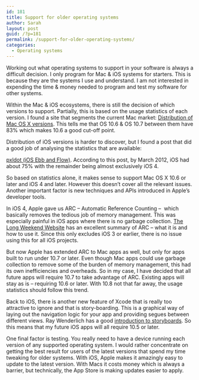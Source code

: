 ```yaml
---
id: 181
title: Support for older operating systems
author: Sarah
layout: post
guid: /?p=181
permalink: /support-for-older-operating-systems/
categories:
  - Operating systems
---
```

Working out what operating systems to support in your software is always a difficult decision. I only program for Mac & iOS systems for starters. This is because they are the systems I use and understand. I am not interested in expending the time & money needed to program and test my software for other systems.

Within the Mac & iOS ecosystems, there is still the decision of which versions to support. Partially, this is based on the usage statistics of each version. I found a site that segments the current Mac market: <a href="http://www.netmarketshare.com/operating-system-market-share.aspx?qprid=10&qpcustomb=*2" target="_blank">Distribution of Mac OS X versions</a>. This tells me that OS 10.6 & OS 10.7 between them have 83% which makes 10.6 a good cut-off point.

Distribution of iOS versions is harder to discover, but I found a post that did a good job of analysing the statistics that are available:

[ pxldot (iOS Ebb and Flow)][1]. According to this post, by March 2012, iOS had about 75% with the remainder being almost exclusively iOS 4.

So based on statistics alone, it makes sense to support Mac OS X 10.6 or later and iOS 4 and later. However this doesn&#8217;t cover all the relevant issues. Another important factor is new techniques and APIs introduced in Apple&#8217;s developer tools.

In iOS 4, Apple gave us ARC &#8211; Automatic Reference Counting &#8211;  which basically removes the tedious job of memory management. This was especially painful in iOS apps where there is no garbage collection. [The Long Weekend Website][2] has an excellent summary of ARC &#8211; what it is and how to use it. Since this only excludes iOS 3 or earlier, there is no issue using this for all iOS projects.

But now Apple has extended ARC to Mac apps as well, but only for apps built to run under 10.7 or later. Even though Mac apps could use garbage collection to remove some of the burden of memory management, this had its own inefficiencies and overheads. So in my case, I have decided that all future apps will require 10.7 to take advantage of ARC. Existing apps will stay as is &#8211; requiring 10.6 or later. With 10.8 not that far away, the usage statistics should follow this trend.

Back to iOS, there is another new feature of Xcode that is really too attractive to ignore and that is story-boarding. This is a graphical way of laying out the navigation logic for your app and providing segues between different views. Ray Wenderlich has a good [introduction to storyboards][3]. So this means that my future iOS apps will all require 10.5 or later.

One final factor is testing. You really need to have a device running each version of any supported operating system. I would rather concentrate on getting the best result for users of the latest versions that spend my time tweaking for older systems. With iOS, Apple makes it amazingly easy to update to the latest version. With Macs it costs money which is always a barrier, but technically, the App Store is making updates easier to apply.

 [1]: http://pxldot.com/post/18754186750/ios-ebb-and-flow
 [2]: http://longweekendmobile.com/2011/09/07/objc-automatic-reference-counting-in-xcode-explained/
 [3]: http://www.raywenderlich.com/5138/beginning-storyboards-in-ios-5-part-1